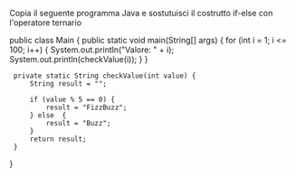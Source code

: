 Copia il seguente programma Java e sostutuisci il costrutto if-else con l'operatore ternario

public class Main {
public static void main(String[] args) {
for (int i = 1; i <= 100; i++) {
System.out.println("Valore: " + i);
System.out.println(checkValue(i));
}
}

     private static String checkValue(int value) {
         String result = "";
 
         if (value % 5 == 0) {
             result = "FizzBuzz";
         } else  {
             result = "Buzz";
         }
         return result;
     }

}
